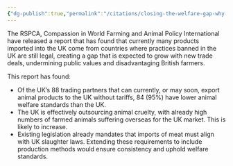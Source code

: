 ```yaml
---
{"dg-publish":true,"permalink":"/citations/closing-the-welfare-gap-why-the-uk-must-apply-its-animal-protection-standards-to-import-animal-policy-international/","tags":["#uk"],"created":"2025-10-23T17:42:45.630+01:00","updated":"2025-10-23T18:12:10.219+01:00"}
---
```


The RSPCA, Compassion in World Farming and Animal Policy International have released a report that has found that currently many products imported into the UK come from countries where practices banned in the UK are still legal, creating a gap that is expected to grow with new trade deals, undermining public values and disadvantaging British farmers.

This report has found:

*   Of the UK’s 88 trading partners that can currently, or may soon, export animal products to the UK without tariffs, 84 (95%) have lower animal welfare standards than the UK.
*   The UK is effectively outsourcing animal cruelty, with already high numbers of farmed animals suffering overseas for the UK market. This is likely to increase.
*   Existing legislation already mandates that imports of meat must align with UK slaughter laws. Extending these requirements to include production methods would ensure consistency and uphold welfare standards.